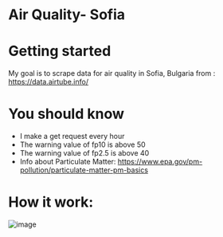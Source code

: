 # Air Quality- Sofia

# Getting started

My goal is to scrape data for air quality in Sofia, Bulgaria from : https://data.airtube.info/


# You should know
- I make a get request every hour 
- The warning value of fp10 is above 50
- The warning value of fp2.5 is above 40
- Info about Particulate Matter: https://www.epa.gov/pm-pollution/particulate-matter-pm-basics

# How it work:
![image](https://user-images.githubusercontent.com/103239456/213713350-c42a250d-6147-4ce4-8060-185b8d734afc.png)
